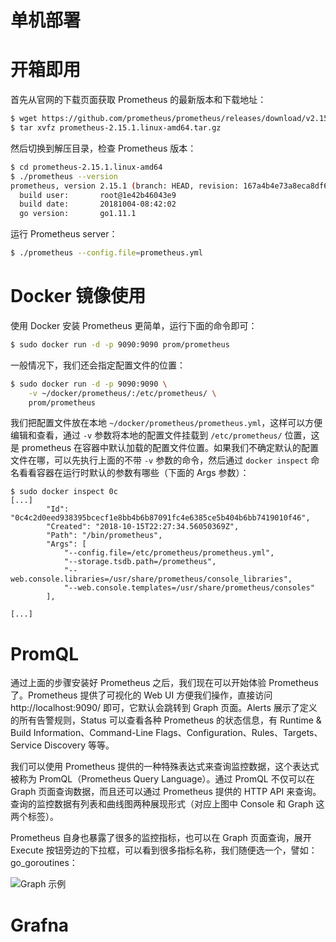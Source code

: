 # 单机部署

# 开箱即用

首先从官网的下载页面获取 Prometheus 的最新版本和下载地址：

```sh
$ wget https://github.com/prometheus/prometheus/releases/download/v2.15.1/prometheus-2.15.1.linux-amd64.tar.gz
$ tar xvfz prometheus-2.15.1.linux-amd64.tar.gz
```

然后切换到解压目录，检查 Prometheus 版本：

```sh
$ cd prometheus-2.15.1.linux-amd64
$ ./prometheus --version
prometheus, version 2.15.1 (branch: HEAD, revision: 167a4b4e73a8eca8df648d2d2043e21bdb9a7449)
  build user:       root@1e42b46043e9
  build date:       20181004-08:42:02
  go version:       go1.11.1
```

运行 Prometheus server：

```sh
$ ./prometheus --config.file=prometheus.yml
```

# Docker 镜像使用

使用 Docker 安装 Prometheus 更简单，运行下面的命令即可：

```sh
$ sudo docker run -d -p 9090:9090 prom/prometheus
```

一般情况下，我们还会指定配置文件的位置：

```sh
$ sudo docker run -d -p 9090:9090 \
    -v ~/docker/prometheus/:/etc/prometheus/ \
    prom/prometheus
```

我们把配置文件放在本地 `~/docker/prometheus/prometheus.yml`，这样可以方便编辑和查看，通过 `-v` 参数将本地的配置文件挂载到 `/etc/prometheus/` 位置，这是 prometheus 在容器中默认加载的配置文件位置。如果我们不确定默认的配置文件在哪，可以先执行上面的不带 `-v` 参数的命令，然后通过 `docker inspect` 命名看看容器在运行时默认的参数有哪些（下面的 Args 参数）：

```
$ sudo docker inspect 0c
[...]
        "Id": "0c4c2d0eed938395bcecf1e8bb4b6b87091fc4e6385ce5b404b6bb7419010f46",
        "Created": "2018-10-15T22:27:34.56050369Z",
        "Path": "/bin/prometheus",
        "Args": [
            "--config.file=/etc/prometheus/prometheus.yml",
            "--storage.tsdb.path=/prometheus",
            "--web.console.libraries=/usr/share/prometheus/console_libraries",
            "--web.console.templates=/usr/share/prometheus/consoles"
        ],

[...]
```

# PromQL

通过上面的步骤安装好 Prometheus 之后，我们现在可以开始体验 Prometheus 了。Prometheus 提供了可视化的 Web UI 方便我们操作，直接访问 http://localhost:9090/ 即可，它默认会跳转到 Graph 页面。Alerts 展示了定义的所有告警规则，Status 可以查看各种 Prometheus 的状态信息，有 Runtime & Build Information、Command-Line Flags、Configuration、Rules、Targets、Service Discovery 等等。

我们可以使用 Prometheus 提供的一种特殊表达式来查询监控数据，这个表达式被称为 PromQL（Prometheus Query Language）。通过 PromQL 不仅可以在 Graph 页面查询数据，而且还可以通过 Prometheus 提供的 HTTP API 来查询。查询的监控数据有列表和曲线图两种展现形式（对应上图中 Console 和 Graph 这两个标签）。

Prometheus 自身也暴露了很多的监控指标，也可以在 Graph 页面查询，展开 Execute 按钮旁边的下拉框，可以看到很多指标名称，我们随便选一个，譬如：go_goroutines：

![Graph 示例](https://s2.ax1x.com/2020/01/03/lUsPjP.md.png)

# Grafna
